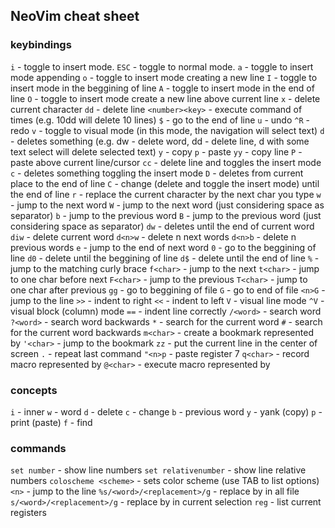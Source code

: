 ## NeoVim cheat sheet

### keybindings

`i` - toggle to insert mode.
`ESC` - toggle to normal mode.
`a` - toggle to insert mode appending
`o` - toggle to insert mode creating a new line
`I` - toggle to insert mode in the beggining of line
`A` - toggle to insert mode in the end of line
`O` - toggle to insert mode create a new line above current line
`x` - delete current character
`dd` - delete line
`<number><key>` - execute command <key> <number> of times (e.g. 10dd will delete 10 lines)
`$` - go to the end of line
`u` - undo
`^R` - redo
`v` - toggle to visual mode (in this mode, the navigation will select text)
`d` - deletes something (e.g. dw - delete word, dd - delete line, d with some text select will delete selected text)
`y` - copy
`p` - paste
`yy` - copy line
`P` - paste above current line/cursor
`cc` - delete line and toggles the insert mode
`c` - deletes something toggling the insert mode
`D` - deletes from current place to the end of line
`C` - change (delete and toggle the insert mode) until the end of line
`r` - replace the current character by the next char you type
`w` - jump to the next word
`W` - jump to the next word (just considering space as separator)
`b` - jump to the previous word
`B` - jump to the previous word (just considering space as separator)
`dw` - deletes until the end of current word
`diw` - delete current word
`d<n>w` - delete n next words
`d<n>b` - delete n previous words
`e` - jump to the end of next word
`0` - go to the beggining of line
`d0` - delete until the beggining of line
`d$` - delete until the end of line
`%` - jump to the matching curly brace
`f<char>` - jump to the next <char>
`t<char>` - jump to one char before next <char>
`F<char>` - jump to the previous <char>
`T<char>` - jump to one char after previous <char>
`gg` - go to beggining of file
`G` - go to end of file
`<n>G` - jump to the <n> line
`>>` - indent to right
`<<` - indent to left
`V` - visual line mode
`^V` - visual block (column) mode
`==` - indent line correctly
`/<word>` - search word
`?<word>` - search word backwards
`*` - search for the current word
`#` - search for the current word backwards
`m<char>` - create a bookmark represented by <char>
`'<char>` - jump to the <char> bookmark
`zz` - put the current line in the center of screen
`.` - repeat last command
`"<n>p` - paste register 7
`q<char>` - record macro represented by <char>
`@<char>` - execute macro represented by <char>

### concepts

`i` - inner
`w` - word
`d` - delete
`c` - change
`b` - previous word
`y` - yank (copy)
`p` - print (paste)
`f` - find

### commands

`set number` - show line numbers
`set relativenumber` - show line relative numbers
`coloscheme <scheme>` - sets color scheme (use TAB to list options)
`<n>` - jump to the <n> line
`%s/<word>/<replacement>/g` - replace <word> by <replacement> in all file
`s/<word>/<replacement>/g` - replace <word> by <replacement> in current selection
`reg` - list current registers
